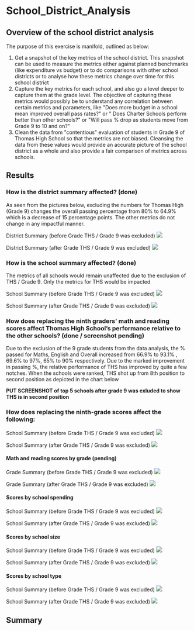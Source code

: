 # School_District_Analysis
 
## Overview of the school district analysis

The purpose of this exercise is manifold, outlined as below:
1. Get a snapshot of the key metrics of the school district. This snapshot can be used to measure the metrics either against planned benchmarks (like expenditure vs budget) or to do comparisons with other school districts or to analyse how these metrics change over time for this school district
2. Capture the key metrics for each school, and also go a level deeper to capture them at the grade level. The objective of capturing these metrics would possibly be to understand any correlation between certain metrics and parameters, like "Does more budget in a school mean improved overall pass rates?" or " Does Charter Schools perform better than other schools?" or "Will pass % drop as students move from Grade 9 to 10 and on?"
3. Clean the data from "contentious" evaluation of students in Grade 9 of Thomas High School so that the metrics are not biased. Cleansing the data from these values would provide an accurate picture of the school district as a whole and also provide a fair comparison of metrics across schools. 

## Results

### How is the district summary affected? (done)

As seen from the pictures below, excluding the numbers for Thomas High (Grade 9) changes the overall passing percentage from 80% to 64.9% which is a decrease of 15 percentage points. The other metrics do not change in any impactful manner.

District Summary (before Grade THS / Grade 9 was excluded)
   ![](District_Before_changes.png?raw=true)
   
   
District Summary (after Grade THS / Grade 9 was excluded)
   ![](District_After_changes.png?raw=true)


 
### How is the school summary affected? (done) 

The metrics of all schools would remain unaffected due to the exclusion of THS / Grade 9. Only the metrics for THS would be impacted 

School Summary (before Grade THS / Grade 9 was excluded)
    ![](school_summary_before.png?raw=true)
    
    
School Summary (after Grade THS / Grade 9 was excluded)
    ![](school_summary_after.png?raw=true)

### How does replacing the ninth graders’ math and reading scores affect Thomas High School’s performance relative to the other schools? (done / screenshot pending)

Due to the exclusion of the 9 grade students from the data analysis, the % passed for Maths, English and Overall increased from 66.9% to 93.1% , 69.6% to 97%, 65% to 90% respectively. Due to the marked improvement in passing %, the relative performance of THS has improved by quite a few notches. When the schools were ranked, THS shot up from 8th position to second position as depicted in the chart below

**PUT SCREENSHOT of top 5 schools after grade 9 was exluded to show THS is in second position**


### How does replacing the ninth-grade scores affect the following:

School Summary (before Grade THS / Grade 9 was excluded)
    ![](school_summary_before.png?raw=true)
    
School Summary (after Grade THS / Grade 9 was excluded)
    ![](school_summary_after.png?raw=true)

#### Math and reading scores by grade (pending)

Grade Summary (before Grade THS / Grade 9 was excluded)
    ![](grade_summary_before.png?raw=true)
    
Grade Summary (after Grade THS / Grade 9 was excluded)
    ![](grade_summary_after.png?raw=true)

#### Scores by school spending

School Summary (before Grade THS / Grade 9 was excluded)
    ![](school_summary_before.png?raw=true)
    
School Summary (after Grade THS / Grade 9 was excluded)
    ![](school_summary_after.png?raw=true)
    
#### Scores by school size

School Summary (before Grade THS / Grade 9 was excluded)
    ![](school_summary_before.png?raw=true)
    
School Summary (after Grade THS / Grade 9 was excluded)
    ![](school_summary_after.png?raw=true)
    
#### Scores by school type

School Summary (before Grade THS / Grade 9 was excluded)
    ![](school_summary_before.png?raw=true)
    
School Summary (after Grade THS / Grade 9 was excluded)
    ![](school_summary_after.png?raw=true)

## Summary
